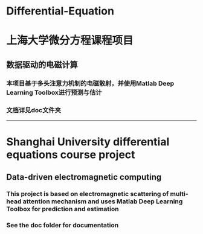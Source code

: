 # Differential-Equation
# 上海大学微分方程课程项目
## 数据驱动的电磁计算
### 本项目基于多头注意力机制的电磁散射，并使用Matlab Deep Learning Toolbox进行预测与估计
### 文档详见doc文件夹
***
# Shanghai University differential equations course project

## Data-driven electromagnetic computing

### This project is based on electromagnetic scattering of multi-head attention mechanism and uses Matlab Deep Learning Toolbox for prediction and estimation

### See the doc folder for documentation
